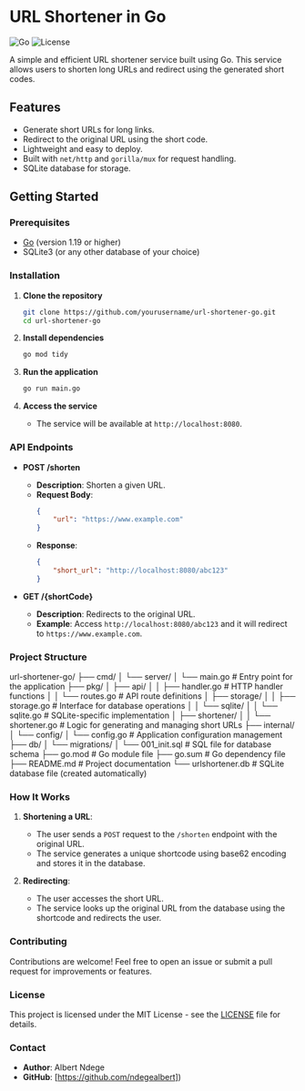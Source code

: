 # URL Shortener in Go

![Go](https://img.shields.io/badge/Go-1.19-blue)
![License](https://img.shields.io/badge/license-MIT-green)

A simple and efficient URL shortener service built using Go. This service allows users to shorten long URLs and redirect using the generated short codes.

## Features

- Generate short URLs for long links.
- Redirect to the original URL using the short code.
- Lightweight and easy to deploy.
- Built with `net/http` and `gorilla/mux` for request handling.
- SQLite database for storage.

## Getting Started

### Prerequisites

- [Go](https://golang.org/dl/) (version 1.19 or higher)
- SQLite3 (or any other database of your choice)

### Installation

1. **Clone the repository**
    ```bash
    git clone https://github.com/yourusername/url-shortener-go.git
    cd url-shortener-go
    ```

2. **Install dependencies**
    ```bash
    go mod tidy
    ```

3. **Run the application**
    ```bash
    go run main.go
    ```

4. **Access the service**
    - The service will be available at `http://localhost:8080`.

### API Endpoints

- **POST /shorten**
    - **Description**: Shorten a given URL.
    - **Request Body**: 
      ```json
      {
          "url": "https://www.example.com"
      }
      ```
    - **Response**:
      ```json
      {
          "short_url": "http://localhost:8080/abc123"
      }
      ```

- **GET /{shortCode}**
    - **Description**: Redirects to the original URL.
    - **Example**: Access `http://localhost:8080/abc123` and it will redirect to `https://www.example.com`.

### Project Structure

url-shortener-go/
├── cmd/
│   └── server/
│       └── main.go            # Entry point for the application
├── pkg/
│   ├── api/
│   │   ├── handler.go         # HTTP handler functions
│   │   └── routes.go          # API route definitions
│   ├── storage/
│   │   ├── storage.go         # Interface for database operations
│   │   └── sqlite/
│   │       └── sqlite.go      # SQLite-specific implementation
│   ├── shortener/
│   │   └── shortener.go       # Logic for generating and managing short URLs
├── internal/
│   └── config/
│       └── config.go          # Application configuration management
├── db/
│   └── migrations/
│       └── 001_init.sql       # SQL file for database schema
├── go.mod                      # Go module file
├── go.sum                      # Go dependency file
├── README.md                   # Project documentation
└── urlshortener.db             # SQLite database file (created automatically)




### How It Works

1. **Shortening a URL**: 
    - The user sends a `POST` request to the `/shorten` endpoint with the original URL.
    - The service generates a unique shortcode using base62 encoding and stores it in the database.

2. **Redirecting**:
    - The user accesses the short URL.
    - The service looks up the original URL from the database using the shortcode and redirects the user.

### Contributing

Contributions are welcome! Feel free to open an issue or submit a pull request for improvements or features.

### License

This project is licensed under the MIT License - see the [LICENSE](LICENSE) file for details.

### Contact

- **Author**: Albert Ndege
- **GitHub**: [https://github.com/ndegealbert])
